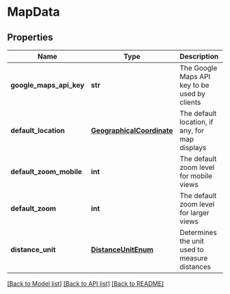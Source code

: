 # MapData

## Properties
Name | Type | Description | Notes
------------ | ------------- | ------------- | -------------
**google_maps_api_key** | **str** | The Google Maps API key to be used by clients      | [optional] 
**default_location** | [**GeographicalCoordinate**](GeographicalCoordinate.md) | The default location, if any, for map displays      | [optional] 
**default_zoom_mobile** | **int** | The default zoom level for mobile views      | [optional] 
**default_zoom** | **int** | The default zoom level for larger views      | [optional] 
**distance_unit** | [**DistanceUnitEnum**](DistanceUnitEnum.md) | Determines the unit used to measure distances  | [optional] 

[[Back to Model list]](../README.md#documentation-for-models) [[Back to API list]](../README.md#documentation-for-api-endpoints) [[Back to README]](../README.md)


